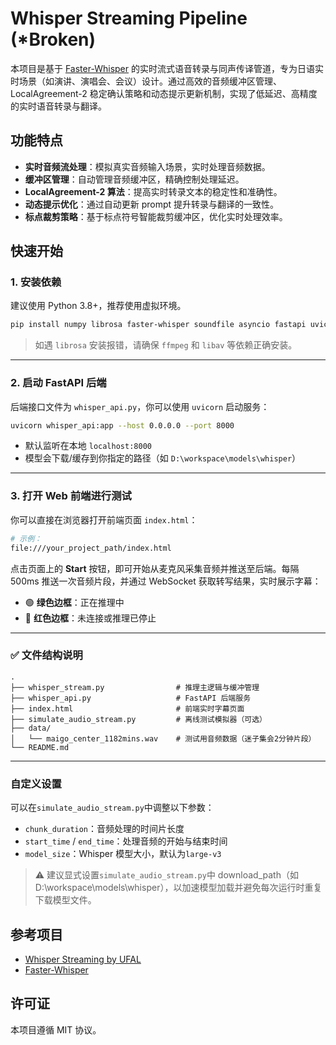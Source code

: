 # Whisper Streaming Pipeline (*Broken)

本项目是基于 [Faster-Whisper](https://github.com/guillaumekln/faster-whisper) 的实时流式语音转录与同声传译管道，专为日语实时场景（如演讲、演唱会、会议）设计。通过高效的音频缓冲区管理、LocalAgreement-2 稳定确认策略和动态提示更新机制，实现了低延迟、高精度的实时语音转录与翻译。

## 功能特点
- **实时音频流处理**：模拟真实音频输入场景，实时处理音频数据。
- **缓冲区管理**：自动管理音频缓冲区，精确控制处理延迟。
- **LocalAgreement-2 算法**：提高实时转录文本的稳定性和准确性。
- **动态提示优化**：通过自动更新 prompt 提升转录与翻译的一致性。
- **标点裁剪策略**：基于标点符号智能裁剪缓冲区，优化实时处理效率。

## 快速开始
### 1. 安装依赖
建议使用 Python 3.8+，推荐使用虚拟环境。

```bash
pip install numpy librosa faster-whisper soundfile asyncio fastapi uvicorn
```
> 如遇 `librosa` 安装报错，请确保 `ffmpeg` 和 `libav` 等依赖正确安装。

---

### 2. 启动 FastAPI 后端

后端接口文件为 `whisper_api.py`，你可以使用 `uvicorn` 启动服务：

```bash
uvicorn whisper_api:app --host 0.0.0.0 --port 8000
```

- 默认监听在本地 `localhost:8000`
- 模型会下载/缓存到你指定的路径（如 `D:\workspace\models\whisper`）

---

### 3. 打开 Web 前端进行测试

你可以直接在浏览器打开前端页面 `index.html`：

```bash
# 示例：
file:///your_project_path/index.html
```

点击页面上的 **Start** 按钮，即可开始从麦克风采集音频并推送至后端。每隔 500ms 推送一次音频片段，并通过 WebSocket 获取转写结果，实时展示字幕：

- 🟢 **绿色边框**：正在推理中
- 🔴 **红色边框**：未连接或推理已停止

---

### ✅ 文件结构说明

```text
.
├── whisper_stream.py                # 推理主逻辑与缓冲管理
├── whisper_api.py                   # FastAPI 后端服务
├── index.html                       # 前端实时字幕页面
├── simulate_audio_stream.py         # 离线测试模拟器（可选）
├── data/
│   └── maigo_center_1182mins.wav    # 测试用音频数据（迷子集会2分钟片段）
└── README.md

```

---

### 自定义设置
可以在`simulate_audio_stream.py`中调整以下参数：
- `chunk_duration`：音频处理的时间片长度
- `start_time` / `end_time`：处理音频的开始与结束时间
- `model_size`：Whisper 模型大小，默认为`large-v3`

> ⚠️ 建议显式设置`simulate_audio_stream.py`中 download_path（如 D:\\workspace\\models\\whisper），以加速模型加载并避免每次运行时重复下载模型文件。

## 参考项目
- [Whisper Streaming by UFAL](https://github.com/ufal/whisper_streaming)
- [Faster-Whisper](https://github.com/guillaumekln/faster-whisper)

## 许可证
本项目遵循 MIT 协议。

